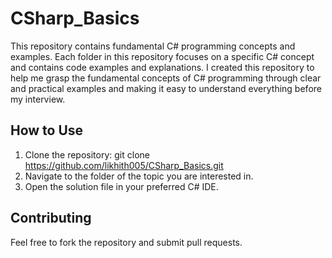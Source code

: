 # CSharp_Basics

This repository contains fundamental C# programming concepts and examples. Each folder in this repository focuses on a specific C# concept and contains code examples and explanations. I created this repository to help me grasp the fundamental concepts of C# programming through clear and practical examples and making it easy to understand everything before my interview.

## How to Use

1. Clone the repository: git clone https://github.com/likhith005/CSharp_Basics.git
2. Navigate to the folder of the topic you are interested in.
3. Open the solution file in your preferred C# IDE.

## Contributing

Feel free to fork the repository and submit pull requests.

